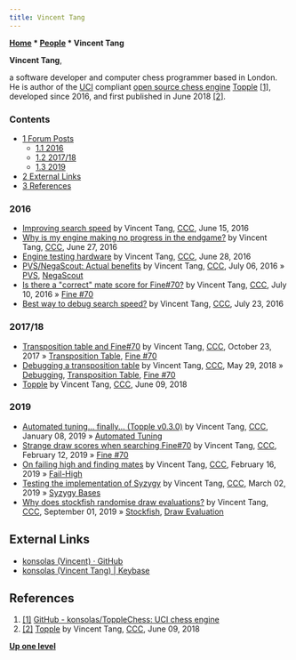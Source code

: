 ```yaml
---
title: Vincent Tang
---
```

**[Home](Home "Home") \* [People](People "People") \* Vincent Tang**


**Vincent Tang**,  

a software developer and computer chess programmer based in London. He is author of the [UCI](UCI "UCI") compliant [open source chess engine](Category:Open_Source "Category:Open Source") [Topple](Topple "Topple") <a id="cite-note-1" href="#cite-ref-1">[1]</a>,
developed since 2016, and first published in June 2018 <a id="cite-note-2" href="#cite-ref-2">[2]</a>.



### Contents


* [1 Forum Posts](#forum-posts)
	+ [1.1 2016](#2016)
	+ [1.2 2017/18](#2017.2f18)
	+ [1.3 2019](#2019)
* [2 External Links](#external-links)
* [3 References](#references)






### 2016


* [Improving search speed](http://www.talkchess.com/forum3/viewtopic.php?f=7&t=60495) by Vincent Tang, [CCC](CCC "CCC"), June 15, 2016
* [Why is my engine making no progress in the endgame?](http://www.talkchess.com/forum3/viewtopic.php?f=7&t=60625) by Vincent Tang, [CCC](CCC "CCC"), June 27, 2016
* [Engine testing hardware](http://www.talkchess.com/forum3/viewtopic.php?f=7&t=60637) by Vincent Tang, [CCC](CCC "CCC"), June 28, 2016
* [PVS/NegaScout: Actual benefits](http://www.talkchess.com/forum/viewtopic.php?t=60719) by Vincent Tang, [CCC](CCC "CCC"), July 06, 2016 » [PVS](Principal_Variation_Search "Principal Variation Search"), [NegaScout](NegaScout "NegaScout")
* [Is there a "correct" mate score for Fine#70?](http://www.talkchess.com/forum/viewtopic.php?t=60769) by Vincent Tang, [CCC](CCC "CCC"), July 10, 2016 » [Fine #70](Lasker-Reichhelm_Position "Lasker-Reichhelm Position")
* [Best way to debug search speed?](http://www.talkchess.com/forum3/viewtopic.php?f=7&t=60912) by Vincent Tang, [CCC](CCC "CCC"), July 23, 2016


### 2017/18


* [Transposition table and Fine#70](http://www.talkchess.com/forum/viewtopic.php?t=65526) by Vincent Tang, [CCC](CCC "CCC"), October 23, 2017 » [Transposition Table](Transposition_Table "Transposition Table"), [Fine #70](Lasker-Reichhelm_Position "Lasker-Reichhelm Position")
* [Debugging a transposition table](http://www.talkchess.com/forum3/viewtopic.php?f=7&t=67599) by Vincent Tang, [CCC](CCC "CCC"), May 29, 2018 » [Debugging](Debugging "Debugging"), [Transposition Table](Transposition_Table "Transposition Table"), [Fine #70](Lasker-Reichhelm_Position "Lasker-Reichhelm Position")
* [Topple](http://www.talkchess.com/forum3/viewtopic.php?f=2&t=67685) by Vincent Tang, [CCC](CCC "CCC"), June 09, 2018


### 2019


* [Automated tuning... finally... (Topple v0.3.0)](http://www.talkchess.com/forum3/viewtopic.php?f=2&t=69532) by Vincent Tang, [CCC](CCC "CCC"), January 08, 2019 » [Automated Tuning](Automated_Tuning "Automated Tuning")
* [Strange draw scores when searching Fine#70](http://www.talkchess.com/forum3/viewtopic.php?f=7&t=69889) by Vincent Tang, [CCC](CCC "CCC"), February 12, 2019 » [Fine #70](Lasker-Reichhelm_Position "Lasker-Reichhelm Position")
* [On failing high and finding mates](http://www.talkchess.com/forum3/viewtopic.php?f=7&t=69927) by Vincent Tang, [CCC](CCC "CCC"), February 16, 2019 » [Fail-High](Fail-High "Fail-High")
* [Testing the implementation of Syzygy](http://www.talkchess.com/forum3/viewtopic.php?f=7&t=70074) by Vincent Tang, [CCC](CCC "CCC"), March 02, 2019 » [Syzygy Bases](Syzygy_Bases "Syzygy Bases")
* [Why does stockfish randomise draw evaluations?](http://www.talkchess.com/forum3/viewtopic.php?f=7&t=71707) by Vincent Tang, [CCC](CCC "CCC"), September 01, 2019 » [Stockfish](Stockfish "Stockfish"), [Draw Evaluation](Draw_Evaluation "Draw Evaluation")


## External Links


* [konsolas (Vincent) · GitHub](https://github.com/konsolas)
* [konsolas (Vincent Tang) | Keybase](https://keybase.io/konsolas)


## References


1. <a id="cite-ref-1" href="#cite-note-1">[1]</a> [GitHub - konsolas/ToppleChess: UCI chess engine](https://github.com/konsolas/ToppleChess)
2. <a id="cite-ref-2" href="#cite-note-2">[2]</a> [Topple](http://www.talkchess.com/forum3/viewtopic.php?f=2&t=67685) by Vincent Tang, [CCC](CCC "CCC"), June 09, 2018

**[Up one level](People "People")**







 
